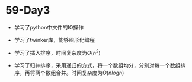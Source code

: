 # 59-Day3

- 学习了python中文件的IO操作

- 学习了twinker库，能够图形化编程

- 学习了插入排序，时间复杂度为$O(n^2)$

- 学习了归并排序，采用递归的方式，将一个数组均分，分别对每一个数组排序，再将两个数组合并。时间复杂度为$O(nlog{n})$

  